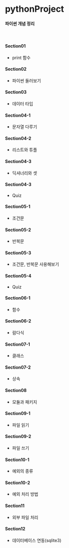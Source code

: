 # pythonProject
#### 파이썬 개념 정리
</br>

#### Section01
  - print 함수  

#### Section02
- 파이썬 둘러보기  


#### Section03
- 데이터 타입  


#### Section04-1
- 문자열 다루기  


#### Section04-2
- 리스트와 튜플  


#### Section04-3
- 딕셔너리와 셋 


#### Section04-3
- Quiz


#### Section05-1
- 조건문


#### Section05-2
- 반복문


#### Section05-3
- 조건문, 반복문 사용해보기


#### Section05-4
- Quiz


#### Section06-1
- 함수


#### Section06-2
- 람다식


#### Section07-1
- 클래스

#### Section07-2
- 상속

#### Section08
- 모듈과 패키지

#### Section09-1
- 파일 읽기

#### Section09-2
- 파일 쓰기

#### Section10-1
- 예외의 종류

#### Section10-2
- 예외 처리 방법

#### Section11
- 외부 파일 처리

#### Section12
- 데이터베이스 연동(sqlite3)
